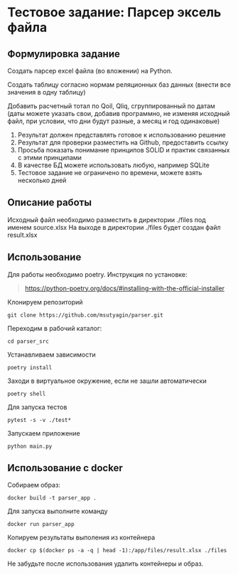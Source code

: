 # Тестовое задание: Парсер эксель файла
## Формулировка задание

Создать парсер excel файла (во вложении) на Python.

Создать таблицу согласно нормам реляционных баз данных (внести все значения в одну таблицу)

Добавить расчетный тотал по Qoil, Qliq, сгруппированный по датам (даты можете указать свои, добавив программно, не изменяя исходный файл, при условии, что дни будут разные, а месяц и год одинаковые)

1. Результат должен представлять готовое к использованию решение
2. Результат для проверки разместить на Github, предоставить ссылку
3. Просьба показать понимание принципов SOLID и  практик связанных с этими принципами
4. В качестве БД можете использовать любую, например SQLite
5. Тестовое задание не ограничено по времени, можете взять несколько дней

## Описание работы
Исходный файл необходимо разместить в директории ./files под именем source.xlsx
На выходе в директории ./files будет создан файл result.xlsx

## Использование 
Для работы необходимо poetry. Инструкция по установке:
> https://python-poetry.org/docs/#installing-with-the-official-installer

Клонируем репозиторий
```
git clone https://github.com/msutyagin/parser.git
```
Переходим в рабочий каталог:
```
cd parser_src
```
Устанавливаем зависимости
```
poetry install
```
Заходи в виртуальное окружение, если не зашли автоматически
```
poetry shell
```
Для запуска тестов
```
pytest -s -v ./test*
```
Запускаем приложение
```
python main.py
```
## Использование c docker
Собираем образ:
```
docker build -t parser_app .
```
Для запуска выполните команду
```
docker run parser_app
```
Копируем результаты выполения из контейнера
```
docker cp $(docker ps -a -q | head -1):/app/files/result.xlsx ./files 
```

Не забудьте после использования удалить контейнеры и образ.
